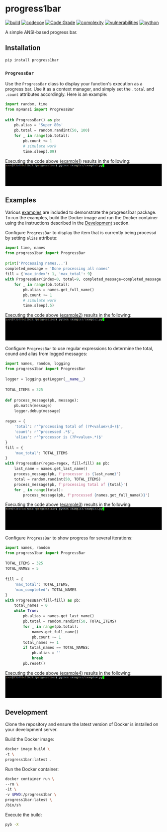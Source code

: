 # progress1bar #
[![build](https://github.com/soda480/progress1bar/actions/workflows/main.yml/badge.svg)](https://github.com/soda480/progress1bar/actions/workflows/main.yml)
[![codecov](https://codecov.io/gh/soda480/progress1bar/branch/main/graph/badge.svg?token=6zIZLnSJ0T)](https://codecov.io/gh/soda480/progress1bar)
[![Code Grade](https://www.code-inspector.com/project/25921/status/svg)](https://frontend.code-inspector.com/project/25921/dashboard)
[![complexity](https://img.shields.io/badge/complexity-Simple:%205-brightgreen)](https://radon.readthedocs.io/en/latest/api.html#module-radon.complexity)
[![vulnerabilities](https://img.shields.io/badge/vulnerabilities-None-brightgreen)](https://pypi.org/project/bandit/)
[![python](https://img.shields.io/badge/python-3.9-teal)](https://www.python.org/downloads/)

A simple ANSI-based progress bar.

## Installation ##
```bash
pip install progress1bar
```

### `ProgressBar`

Use the `ProgressBar` class to display your function's execution as a progress bar. Use it as a context manager, and simply set the `.total` and `.count` attributes accordingly. Here is an example:
```python
import random, time
from mp4ansi import ProgressBar

with ProgressBar() as pb:
    pb.alias = 'Super 80s'
    pb.total = random.randint(50, 100)
    for _ in range(pb.total):
        pb.count += 1
        # simulate work
        time.sleep(.09)
```
Executing the code above ([example1](https://github.com/soda480/progress1bar/tree/master/examples/example1.py)) results in the following:
![example](https://raw.githubusercontent.com/soda480/progress1bar/master/docs/images/example1.gif)

## Examples ##

Various [examples](https://github.com/soda480/progress1bar/tree/master/examples) are included to demonstrate the progress1bar package. To run the examples, build the Docker image and run the Docker container using the instructions described in the [Development](#development) section.

Configure `ProgressBar` to display the item that is currently being processd by setting `alias` attribute:
```python
import time, names
from progress1bar import ProgressBar

print('Processing names...')
completed_message = 'Done processing all names'
fill = {'max_index': 1, 'max_total': 9}
with ProgressBar(index=0, total=9, completed_message=completed_message, fill=fill, clear_alias=True) as pb:
    for _ in range(pb.total):
        pb.alias = names.get_full_name()
        pb.count += 1
        # simulate work
        time.sleep(.5)
```
Executing the code above ([example2](https://github.com/soda480/progress1bar/tree/master/examples/example2.py)) results in the following:
![example](https://raw.githubusercontent.com/soda480/progress1bar/master/docs/images/example2.gif)

Configure `ProgressBar` to use regular expressions to determine the total, cound and alias from logged messages:
```python
import names, random, logging
from progress1bar import ProgressBar

logger = logging.getLogger(__name__)

TOTAL_ITEMS = 325

def process_message(pb, message):
    pb.match(message)
    logger.debug(message)

regex = {
    'total': r'^processing total of (?P<value>\d+)$',
    'count': r'^processed .*$',
    'alias': r'^processor is (?P<value>.*)$'
}
fill = {
    'max_total': TOTAL_ITEMS
}
with ProgressBar(regex=regex, fill=fill) as pb:
    last_name = names.get_last_name()
    process_message(pb, f'processor is {last_name}')
    total = random.randint(50, TOTAL_ITEMS)
    process_message(pb, f'processing total of {total}')
    for _ in range(total):
        process_message(pb, f'processed {names.get_full_name()}')
```
Executing the code above ([example3](https://github.com/soda480/progress1bar/tree/master/examples/example3.py)) results in the following:
![example](https://raw.githubusercontent.com/soda480/progress1bar/master/docs/images/example3.gif)

Configure `ProgressBar` to show progress for several iterations:
```python
import names, random
from progress1bar import ProgressBar

TOTAL_ITEMS = 325
TOTAL_NAMES = 5

fill = {
    'max_total': TOTAL_ITEMS,
    'max_completed': TOTAL_NAMES
}
with ProgressBar(fill=fill) as pb:
    total_names = 0
    while True:
        pb.alias = names.get_last_name()
        pb.total = random.randint(50, TOTAL_ITEMS)
        for _ in range(pb.total):
            names.get_full_name()
            pb.count += 1
        total_names += 1  
        if total_names == TOTAL_NAMES:
            pb.alias = ''
            break
        pb.reset()
```
Executing the code above ([example4](https://github.com/soda480/progress1bar/tree/master/examples/example4.py)) results in the following:
![example](https://raw.githubusercontent.com/soda480/progress1bar/master/docs/images/example4.gif)

## Development ##

Clone the repository and ensure the latest version of Docker is installed on your development server.

Build the Docker image:
```sh
docker image build \
-t \
progress1bar:latest .
```

Run the Docker container:
```sh
docker container run \
--rm \
-it \
-v $PWD:/progress1bar \
progress1bar:latest \
/bin/sh
```

Execute the build:
```sh
pyb -X
```
